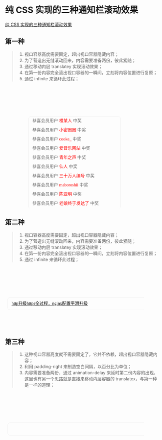 # 纯 CSS 实现的三种通知栏滚动效果

[纯 CSS 实现的三种通知栏滚动效果](http://www.10qianwan.com/articledetail/764762.html)

## 第一种

> 1. 视口容器高度需要固定，超出视口容器隐藏内容；
> 2. 为了营造出无缝滚动回来，内容需要准备两份，彼此紧随；
> 3. 通过移动内层 translatey 实现滚动效果；
> 4. 在第一份内容完全滚出视口容器的一瞬间，立刻将内容位置进行复原；
> 5. 通过 infinite 来循环此过程；

<iframe  
 height=400 
 width=90% 
 frameborder=0
 allowfullscreen
 srcdoc='<!DOCTYPE html>
<html lang="en">
  <head>
    <meta charset="UTF-8" />
    <meta http-equiv="X-UA-Compatible" content="IE=edge" />
    <meta name="viewport" content="width=device-width, initial-scale=1.0" />
    <title>Document</title>
    <style>
      .notice {
        width: 300px;
        height: 300px;
        border-radius: 8px;
        border: 1px solid #eee;
        margin: 100px auto;
      }
      .notice__inner {
        width: 100%;
        height: 100%;
        overflow: hidden;
        font-size: 14px;
        color: #666;
      }
      .notice__box {
        animation: roll 10s linear infinite;
      }
      .notice__item {
        width: 100%;
        height: 30px;
        line-height: 30px;
        padding: 0 12px;
        white-space: nowrap;
      }
      @keyframes roll {
        0% {
          transform: translatey(0);
        }
        100% {
          transform: translatey(-300px);
        }
      }
    </style>
  </head>
  <body>
    <div class="notice">
      <div class="notice__inner">
        <div class="notice__box">
          <div class="notice__item">
            恭喜会员用户&nbsp;<span style="color: red">橙某人</span>&nbsp;中奖
          </div>
          <div class="notice__item">
            恭喜会员用户&nbsp;<span style="color: red">小密圈圈</span>&nbsp;中奖
          </div>
          <div class="notice__item">
            恭喜会员用户&nbsp;<span style="color: red">cooke_</span>&nbsp;中奖
          </div>
          <div class="notice__item">
            恭喜会员用户&nbsp;<span style="color: red">爱音乐网站</span
            >&nbsp;中奖
          </div>
          <div class="notice__item">
            恭喜会员用户&nbsp;<span style="color: red">青年之声</span>&nbsp;中奖
          </div>
          <div class="notice__item">
            恭喜会员用户&nbsp;<span style="color: red">仙人</span>&nbsp;中奖
          </div>
          <div class="notice__item">
            恭喜会员用户&nbsp;<span style="color: red">三十万人编号</span
            >&nbsp;中奖
          </div>
          <div class="notice__item">
            恭喜会员用户&nbsp;<span style="color: red">maboroshii</span
            >&nbsp;中奖
          </div>
          <div class="notice__item">
            恭喜会员用户&nbsp;<span style="color: red">陈亚明</span>&nbsp;中奖
          </div>
          <div class="notice__item">
            恭喜会员用户&nbsp;<span style="color: red">老娘终于发达了</span
            >&nbsp;中奖
          </div>
        </div>
        <div class="notice__box">
          <div class="notice__item">
            恭喜会员用户&nbsp;<span style="color: red">橙某人</span>&nbsp;中奖
          </div>
          <div class="notice__item">
            恭喜会员用户&nbsp;<span style="color: red">小密圈圈</span>&nbsp;中奖
          </div>
          <div class="notice__item">
            恭喜会员用户&nbsp;<span style="color: red">cooke_</span>&nbsp;中奖
          </div>
          <div class="notice__item">
            恭喜会员用户&nbsp;<span style="color: red">爱音乐网站</span
            >&nbsp;中奖
          </div>
          <div class="notice__item">
            恭喜会员用户&nbsp;<span style="color: red">青年之声</span>&nbsp;中奖
          </div>
          <div class="notice__item">
            恭喜会员用户&nbsp;<span style="color: red">仙人</span>&nbsp;中奖
          </div>
          <div class="notice__item">
            恭喜会员用户&nbsp;<span style="color: red">三十万人编号</span
            >&nbsp;中奖
          </div>
          <div class="notice__item">
            恭喜会员用户&nbsp;<span style="color: red">maboroshii</span
            >&nbsp;中奖
          </div>
          <div class="notice__item">
            恭喜会员用户&nbsp;<span style="color: red">陈亚明</span>&nbsp;中奖
          </div>
          <div class="notice__item">
            恭喜会员用户&nbsp;<span style="color: red">老娘终于发达了1</span
            >&nbsp;中奖
          </div>
        </div>
      </div>
    </div>
  </body>
</html>'
>
 </iframe>

## 第二种

> 1. 视口容器高度需要固定，超出视口容器隐藏内容；
> 2. 为了营造出无缝滚动回来，内容需要准备两份，彼此紧随；
> 3. 通过移动内层 translatey 实现滚动效果；
> 4. 在第一份内容完全滚出视口容器的一瞬间，立刻将内容位置进行复原；
> 5. 通过 infinite 来循环此过程；

<iframe  
 height=200 
 width=90% 
 srcdoc='<!DOCTYPE html>
<html lang="en">
  <head>
    <meta charset="UTF-8" />
    <meta http-equiv="X-UA-Compatible" content="IE=edge" />
    <meta name="viewport" content="width=device-width, initial-scale=1.0" />
    <title>Document</title>
    <style>
      .notice {
        width: 600px;
        height: 40px;
        border-radius: 8px;
        border: 1px solid #eee;
        margin: 100px auto;
        overflow: hidden;
      }
      .notice__inner {
        animation: roll 36s linear infinite;
        margin-top: 0;
      }
      .notice__item {
        font-size: 14px;
        height: 40px;
        line-height: 40px;
        padding: 0 12px;
        white-space: nowrap;
        text-decoration: underline;
      }
      @keyframes roll {
        0% {
          margin-top: 0;
        }
        4% {
          margin-top: 0;
        }
        8% {
          margin-top: 0;
        }
        12% {
          margin-top: -40px;
        }
        16% {
          margin-top: -40px;
        }
        20% {
          margin-top: -80px;
        }
        24% {
          margin-top: -80px;
        }
        28% {
          margin-top: -120px;
        }
        32% {
          margin-top: -120px;
        }
        36% {
          margin-top: -160px;
        }
        40% {
          margin-top: -160px;
        }
        44% {
          margin-top: -200px;
        }
        48% {
          margin-top: -200px;
        }
        52% {
          margin-top: -240px;
        }
        56% {
          margin-top: -240px;
        }
        60% {
          margin-top: -200px;
        }
        64% {
          margin-top: -200px;
        }
        68% {
          margin-top: -160px;
        }
        72% {
          margin-top: -160px;
        }
        76% {
          margin-top: -120px;
        }
        80% {
          margin-top: -120px;
        }
        84% {
          margin-top: -80px;
        }
        88% {
          margin-top: -80px;
        }
        92% {
          margin-top: -40px;
        }
        96% {
          margin-top: -40px;
        }
        100% {
          margin-top: 0;
        }
      }
    </style>
  </head>
  <body>
    <div class="notice">
      <div class="notice__inner">
        <div class="notice__item">http升级https全过程，nginx配置平滑升级</div>
        <div class="notice__item">
          一台电脑存在多个版本的vuecli，方便快速初始化不同版本的vue项目
        </div>
        <div class="notice__item">前端模块化规范定义-不同规范下的导入导出</div>
        <div class="notice__item">快速、简洁讲明vue中v-for循环key的作用</div>
        <div class="notice__item">call与apply函数的分析及手写实现</div>
        <div class="notice__item">普通切图仔的一年 | 掘金年度征文</div>
        <div class="notice__item">
          前端需要了解的浏览器缓存（即http缓存）| 🏆 技术专题第八期征文
        </div>
      </div>
    </div>
  </body>
</html>
'
 frameborder=0  
 allowfullscreen>
 </iframe>

## 第三种

> 1. 这种视口容器高度就不需要固定了，它并不依赖，超出视口容器隐藏内容；
> 2. 利用 padding-right 来制造空白间隔，以百分比为单位；
> 3. 内容需要准备两份，通过 animation-delay 来延时第二份内容的出现，这里也有另一个思路就是直接来移动内层容器的 translatex，与第一种是一样的道理；

<iframe  
 height=200 
 width=90% 
 srcdoc='<!DOCTYPE html>
<html lang="en">
  <head>
    <meta charset="UTF-8" />
    <meta http-equiv="X-UA-Compatible" content="IE=edge" />
    <meta name="viewport" content="width=device-width, initial-scale=1.0" />
    <title>Document</title>
    <style>
      .notice {
        width: 600px;
        height: 40px;
        border-radius: 8px;
        border: 1px solid #eee;
        margin: 100px auto;
        overflow: hidden;
      }
      .notice__inner {
        height: 100%;
        font-size: 14px;
        color: #333;
        line-height: 40px;
        white-space: nowrap;
        position: relative;
      }
      .notice__item {
        position: absolute;
        top: 0;
        left: 100%;
        height: 100%;
      }
      .notice__item-first {
        padding-right: 70%;
        animation: rollfirst 25s linear infinite;
      }
      .notice__item-second {
        padding-right: 53%;
        animation: rollsecond 25s linear 12s infinite;
      }
      @keyframes rollfirst {
        0% {
          transform: translatex(0);
        }
        100% {
          transform: translatex(-200%);
        }
      }
      @keyframes rollsecond {
        0% {
          transform: translatex(0);
        }
        100% {
          transform: translatex(-200%);
        }
      }
    </style>
  </head>
  <body>
    <div class="notice">
      <div class="notice__inner">
        <span class="notice__item notice__item-first"
          >vue是一个渐进式的 javascript 框架</span
        >
        <span class="notice__item notice__item-second"
          >vue是一个渐进式的 javascript 框架</span
        >
      </div>
    </div>
  </body>
</html>'
 frameborder=0  
 allowfullscreen>
 </iframe>
